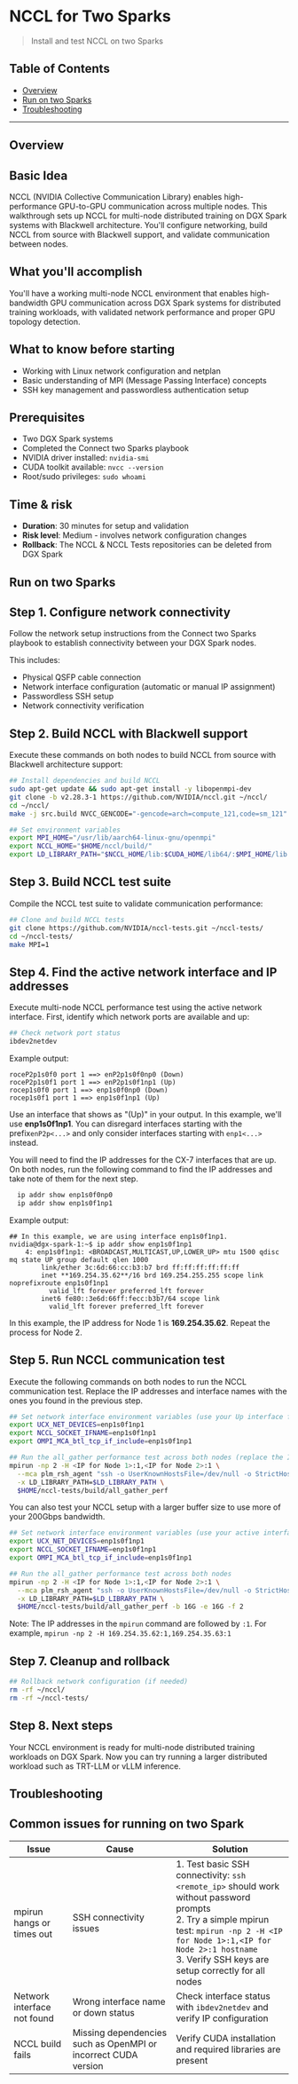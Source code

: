 # NCCL for Two Sparks

> Install and test NCCL on two Sparks

## Table of Contents

- [Overview](#overview)
- [Run on two Sparks](#run-on-two-sparks)
- [Troubleshooting](#troubleshooting)

---

## Overview

## Basic Idea

NCCL (NVIDIA Collective Communication Library) enables high-performance GPU-to-GPU communication
across multiple nodes. This walkthrough sets up NCCL for multi-node distributed training on
DGX Spark systems with Blackwell architecture. You'll configure networking, build NCCL from
source with Blackwell support, and validate communication between nodes.

## What you'll accomplish

You'll have a working multi-node NCCL environment that enables high-bandwidth GPU communication
across DGX Spark systems for distributed training workloads, with validated network performance
and proper GPU topology detection.

## What to know before starting

- Working with Linux network configuration and netplan
- Basic understanding of MPI (Message Passing Interface) concepts
- SSH key management and passwordless authentication setup

## Prerequisites

- Two DGX Spark systems
- Completed the Connect two Sparks playbook
- NVIDIA driver installed: `nvidia-smi`
- CUDA toolkit available: `nvcc --version`
- Root/sudo privileges: `sudo whoami`

## Time & risk

* **Duration**: 30 minutes for setup and validation
* **Risk level**: Medium - involves network configuration changes
* **Rollback**: The NCCL & NCCL Tests repositories can be deleted from DGX Spark

## Run on two Sparks

## Step 1. Configure network connectivity

Follow the network setup instructions from the Connect two Sparks playbook to establish connectivity between your DGX Spark nodes.

This includes:
- Physical QSFP cable connection
- Network interface configuration (automatic or manual IP assignment)
- Passwordless SSH setup
- Network connectivity verification

## Step 2. Build NCCL with Blackwell support

Execute these commands on both nodes to build NCCL from source with Blackwell
architecture support:

```bash
## Install dependencies and build NCCL
sudo apt-get update && sudo apt-get install -y libopenmpi-dev
git clone -b v2.28.3-1 https://github.com/NVIDIA/nccl.git ~/nccl/
cd ~/nccl/
make -j src.build NVCC_GENCODE="-gencode=arch=compute_121,code=sm_121"

## Set environment variables
export MPI_HOME="/usr/lib/aarch64-linux-gnu/openmpi"
export NCCL_HOME="$HOME/nccl/build/"
export LD_LIBRARY_PATH="$NCCL_HOME/lib:$CUDA_HOME/lib64/:$MPI_HOME/lib:$LD_LIBRARY_PATH"
```

## Step 3. Build NCCL test suite

Compile the NCCL test suite to validate communication performance:

```bash
## Clone and build NCCL tests
git clone https://github.com/NVIDIA/nccl-tests.git ~/nccl-tests/
cd ~/nccl-tests/
make MPI=1
```

## Step 4. Find the active network interface and IP addresses

Execute multi-node NCCL performance test using the active network interface. First, identify which network ports are available and up:

```bash
## Check network port status
ibdev2netdev
```

Example output:
```
roceP2p1s0f0 port 1 ==> enP2p1s0f0np0 (Down)
roceP2p1s0f1 port 1 ==> enP2p1s0f1np1 (Up)
rocep1s0f0 port 1 ==> enp1s0f0np0 (Down)
rocep1s0f1 port 1 ==> enp1s0f1np1 (Up)
```

Use an interface that shows as "(Up)" in your output. In this example, we'll use **enp1s0f1np1**. You can disregard interfaces starting with the prefix`enP2p<...>` and only consider interfaces starting with `enp1<...>` instead.

You will need to find the IP addresses for the CX-7 interfaces that are up. On both nodes, run the following command to find the IP addresses and take note of them for the next step.
```bash
  ip addr show enp1s0f0np0
  ip addr show enp1s0f1np1
```

Example output:
```
## In this example, we are using interface enp1s0f1np1.
nvidia@dgx-spark-1:~$ ip addr show enp1s0f1np1
    4: enp1s0f1np1: <BROADCAST,MULTICAST,UP,LOWER_UP> mtu 1500 qdisc mq state UP group default qlen 1000
        link/ether 3c:6d:66:cc:b3:b7 brd ff:ff:ff:ff:ff:ff
        inet **169.254.35.62**/16 brd 169.254.255.255 scope link noprefixroute enp1s0f1np1
          valid_lft forever preferred_lft forever
        inet6 fe80::3e6d:66ff:fecc:b3b7/64 scope link
          valid_lft forever preferred_lft forever
```

In this example, the IP address for Node 1 is **169.254.35.62**. Repeat the process for Node 2.

## Step 5. Run NCCL communication test

Execute the following commands on both nodes to run the NCCL communication test. Replace the IP addresses and interface names with the ones you found in the previous step.

```bash
## Set network interface environment variables (use your Up interface from the previous step)
export UCX_NET_DEVICES=enp1s0f1np1
export NCCL_SOCKET_IFNAME=enp1s0f1np1
export OMPI_MCA_btl_tcp_if_include=enp1s0f1np1

## Run the all_gather performance test across both nodes (replace the IP addresses with the ones you found in the previous step)
mpirun -np 2 -H <IP for Node 1>:1,<IP for Node 2>:1 \
  --mca plm_rsh_agent "ssh -o UserKnownHostsFile=/dev/null -o StrictHostKeyChecking=no" \
  -x LD_LIBRARY_PATH=$LD_LIBRARY_PATH \
  $HOME/nccl-tests/build/all_gather_perf
```

You can also test your NCCL setup with a larger buffer size to use more of your 200Gbps bandwidth.

```bash
## Set network interface environment variables (use your active interface)
export UCX_NET_DEVICES=enp1s0f1np1
export NCCL_SOCKET_IFNAME=enp1s0f1np1
export OMPI_MCA_btl_tcp_if_include=enp1s0f1np1

## Run the all_gather performance test across both nodes
mpirun -np 2 -H <IP for Node 1>:1,<IP for Node 2>:1 \
  --mca plm_rsh_agent "ssh -o UserKnownHostsFile=/dev/null -o StrictHostKeyChecking=no" \
  -x LD_LIBRARY_PATH=$LD_LIBRARY_PATH \
  $HOME/nccl-tests/build/all_gather_perf -b 16G -e 16G -f 2
```

Note: The IP addresses in the `mpirun` command are followed by `:1`. For example, `mpirun -np 2 -H 169.254.35.62:1,169.254.35.63:1`

## Step 7. Cleanup and rollback

```bash
## Rollback network configuration (if needed)
rm -rf ~/nccl/
rm -rf ~/nccl-tests/
```

## Step 8. Next steps
Your NCCL environment is ready for multi-node distributed training workloads on DGX Spark.
Now you can try running a larger distributed workload such as TRT-LLM or vLLM inference.

## Troubleshooting

## Common issues for running on two Spark

| Issue | Cause | Solution |
|-------|-------|----------|
| mpirun hangs or times out | SSH connectivity issues | 1. Test basic SSH connectivity: `ssh <remote_ip>` should work without password prompts<br>2. Try a simple mpirun test: `mpirun -np 2 -H <IP for Node 1>:1,<IP for Node 2>:1 hostname`<br>3. Verify SSH keys are setup correctly for all nodes |
| Network interface not found | Wrong interface name or down status | Check interface status with `ibdev2netdev` and verify IP configuration |
| NCCL build fails | Missing dependencies such as OpenMPI or incorrect CUDA version | Verify CUDA installation and required libraries are present |
